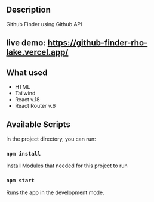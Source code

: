 ## Description

Github Finder using Github API

## live demo: https://github-finder-rho-lake.vercel.app/

## What used

- HTML
- Tailwind
- React v.18
- React Router v.6

## Available Scripts

In the project directory, you can run:

### `npm install`

Install Modules that needed for this project to run

### `npm start`

Runs the app in the development mode.
